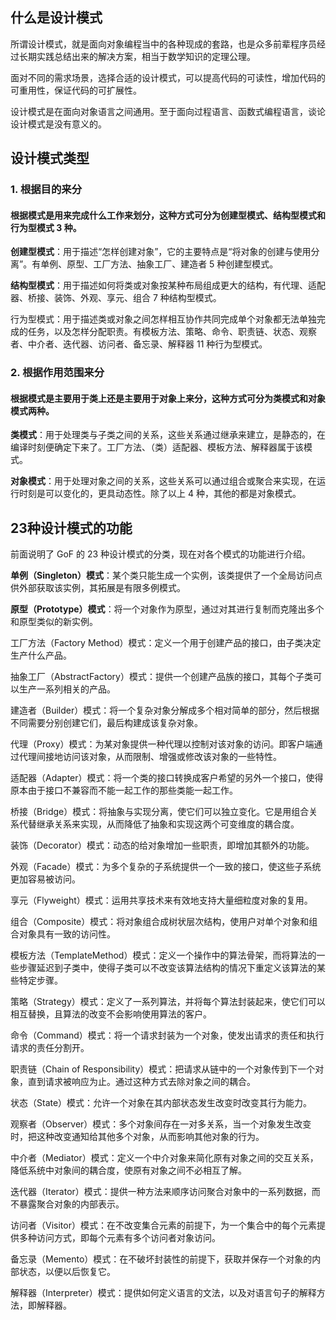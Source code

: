 ## 什么是设计模式
所谓设计模式，就是面向对象编程当中的各种现成的套路，也是众多前辈程序员经过长期实践总结出来的解决方案，相当于数学知识的定理公理。

面对不同的需求场景，选择合适的设计模式，可以提高代码的可读性，增加代码的可重用性，保证代码的可扩展性。

设计模式是在面向对象语言之间通用。至于面向过程语言、函数式编程语言，谈论设计模式是没有意义的。

## 设计模式类型
### 1. 根据目的来分
#### 根据模式是用来完成什么工作来划分，这种方式可分为创建型模式、结构型模式和行为型模式 3 种。
**创建型模式**：用于描述“怎样创建对象”，它的主要特点是“将对象的创建与使用分离”。有单例、原型、工厂方法、抽象工厂、建造者 5 种创建型模式。  

__结构型模式__：用于描述如何将类或对象按某种布局组成更大的结构，有代理、适配器、桥接、装饰、外观、享元、组合 7 种结构型模式。  

行为型模式：用于描述类或对象之间怎样相互协作共同完成单个对象都无法单独完成的任务，以及怎样分配职责。有模板方法、策略、命令、职责链、状态、观察者、中介者、迭代器、访问者、备忘录、解释器 11 种行为型模式。  


### 2. 根据作用范围来分
#### 根据模式是主要用于类上还是主要用于对象上来分，这种方式可分为类模式和对象模式两种。
**类模式**：用于处理类与子类之间的关系，这些关系通过继承来建立，是静态的，在编译时刻便确定下来了。工厂方法、（类）适配器、模板方法、解释器属于该模式。  

**对象模式**：用于处理对象之间的关系，这些关系可以通过组合或聚合来实现，在运行时刻是可以变化的，更具动态性。除了以上 4 种，其他的都是对象模式。

## 23种设计模式的功能
前面说明了 GoF 的 23 种设计模式的分类，现在对各个模式的功能进行介绍。  

**单例（Singleton）模式**：某个类只能生成一个实例，该类提供了一个全局访问点供外部获取该实例，其拓展是有限多例模式。

**原型（Prototype）模式**：将一个对象作为原型，通过对其进行复制而克隆出多个和原型类似的新实例。

工厂方法（Factory Method）模式：定义一个用于创建产品的接口，由子类决定生产什么产品。

抽象工厂（AbstractFactory）模式：提供一个创建产品族的接口，其每个子类可以生产一系列相关的产品。

建造者（Builder）模式：将一个复杂对象分解成多个相对简单的部分，然后根据不同需要分别创建它们，最后构建成该复杂对象。

代理（Proxy）模式：为某对象提供一种代理以控制对该对象的访问。即客户端通过代理间接地访问该对象，从而限制、增强或修改该对象的一些特性。

适配器（Adapter）模式：将一个类的接口转换成客户希望的另外一个接口，使得原本由于接口不兼容而不能一起工作的那些类能一起工作。

桥接（Bridge）模式：将抽象与实现分离，使它们可以独立变化。它是用组合关系代替继承关系来实现，从而降低了抽象和实现这两个可变维度的耦合度。

装饰（Decorator）模式：动态的给对象增加一些职责，即增加其额外的功能。

外观（Facade）模式：为多个复杂的子系统提供一个一致的接口，使这些子系统更加容易被访问。

享元（Flyweight）模式：运用共享技术来有效地支持大量细粒度对象的复用。

组合（Composite）模式：将对象组合成树状层次结构，使用户对单个对象和组合对象具有一致的访问性。

模板方法（TemplateMethod）模式：定义一个操作中的算法骨架，而将算法的一些步骤延迟到子类中，使得子类可以不改变该算法结构的情况下重定义该算法的某些特定步骤。

策略（Strategy）模式：定义了一系列算法，并将每个算法封装起来，使它们可以相互替换，且算法的改变不会影响使用算法的客户。

命令（Command）模式：将一个请求封装为一个对象，使发出请求的责任和执行请求的责任分割开。

职责链（Chain of Responsibility）模式：把请求从链中的一个对象传到下一个对象，直到请求被响应为止。通过这种方式去除对象之间的耦合。

状态（State）模式：允许一个对象在其内部状态发生改变时改变其行为能力。

观察者（Observer）模式：多个对象间存在一对多关系，当一个对象发生改变时，把这种改变通知给其他多个对象，从而影响其他对象的行为。

中介者（Mediator）模式：定义一个中介对象来简化原有对象之间的交互关系，降低系统中对象间的耦合度，使原有对象之间不必相互了解。

迭代器（Iterator）模式：提供一种方法来顺序访问聚合对象中的一系列数据，而不暴露聚合对象的内部表示。

访问者（Visitor）模式：在不改变集合元素的前提下，为一个集合中的每个元素提供多种访问方式，即每个元素有多个访问者对象访问。

备忘录（Memento）模式：在不破坏封装性的前提下，获取并保存一个对象的内部状态，以便以后恢复它。

解释器（Interpreter）模式：提供如何定义语言的文法，以及对语言句子的解释方法，即解释器。